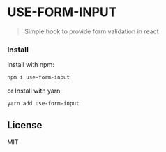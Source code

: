 # USE-FORM-INPUT

> Simple hook to provide form validation in react

### Install

Install with npm:

```sh
npm i use-form-input
```

or
Install with yarn:

```sh
yarn add use-form-input
```

## License

MIT
